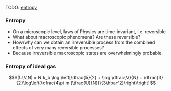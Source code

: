 TODO: [entropy](https://en.wikipedia.org/wiki/Entropy "Entropy")
### Entropy
 - On a microscopic level, laws of Physics are time-invariant, i.e. reversible
 - What about macroscopic phenomena? Are these reversible?
 - How/why can we obtain an irreversible process from the combined effects of very many reversible processes?
 - Because irreversible macroscopic states are overwhelmingly probable.


### Entropy of ideal gas
$$S(U,V,N) = N k_b \log \left[\dfrac{5}{2} + \log \dfrac{V}{N} + \dfrac{3}{2}\log\left(\dfrac{4\pi m (\tfrac{U}{N})}{3\hbar^2}\right)\right]$$
